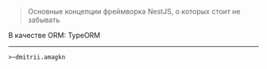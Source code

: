 > Основные концепции фреймворка NestJS, о которых стоит не забывать

В качестве ORM: TypeORM
***

`>~dmitrii.amagkn`
